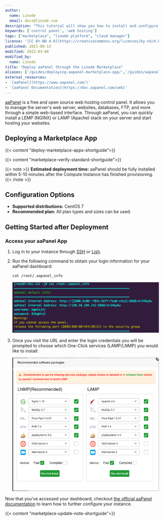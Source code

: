 ```yaml
---
author:
  name: Linode
  email: docs@linode.com
description: "This tutorial will show you how to install and configure the free and open-source server app, aaPanel, using the Linode One-Click Marketplace on CentOS 7."
keywords: ['control panel', 'web hosting']
tags: ["marketplace", "linode platform", "cloud manager"]
license: '[CC BY-ND 4.0](https://creativecommons.org/licenses/by-nd/4.0)'
published: 2021-08-13
modified: 2022-03-08
modified_by:
  name: Linode
title: "Deploy aaPanel through the Linode Marketplace"
aliases: ['/guides/deploying-aapanel-marketplace-app/','/guides/aapanel-marketplace-app/']
external_resources:
- '[aaPanel](https://www.aapanel.com/)'
- '[aaPanel Documentation](https://doc.aapanel.com/web)'
---
```


[aaPanel](https://www.aapanel.com/) is a free and open source web hosting control panel. It allows you to manage the server's web server, websites, databases, FTP, and more through a simple web-based interface. Through aaPanel, you can quickly install a LEMP (NGINX) or LAMP (Apache) stack on your server and start hosting your websites.

## Deploying a Marketplace App

{{< content "deploy-marketplace-apps-shortguide">}}

{{< content "marketplace-verify-standard-shortguide">}}

{{< note >}}
**Estimated deployment time:** aaPanel should be fully installed within 5-10 minutes after the Compute Instance has finished provisioning.
{{< /note >}}

## Configuration Options

- **Supported distributions:** CentOS 7
- **Recommended plan:** All plan types and sizes can be used.

## Getting Started after Deployment

### Access your aaPanel App

1.  Log in to your instance through [SSH](/docs/guides/connect-to-server-over-ssh/) or [Lish](/docs/guides/lish/).

2.  Run the following command to obtain your login information for your aaPanel dashboard:

        cat /root/.aapanel_info

    ![aaPanel Login Details](aaPanel-login-info.png)

3.  Once you visit the URL and enter the login credentials you will be prompted to choose which One-Click services (LAMP/LNMP) you would like to install:

    ![aaPanel One-Click](aaPanel-one-click.png)

Now that you’ve accessed your dashboard, checkout [the official aaPanel documentation](https://doc.aapanel.com/) to learn how to further configure your instance.

{{< content "marketplace-update-note-shortguide">}}